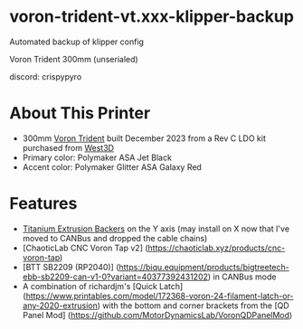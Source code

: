 # voron-trident-vt.xxx-klipper-backup
Automated backup of klipper config

Voron Trident 300mm (unserialed)

discord: crispypyro

# About This Printer
- 300mm [Voron Trident](https://vorondesign.com/voron_trident) built December 2023 from a Rev C LDO kit purchased from [West3D](https://west3d.com)
- Primary color: Polymaker ASA Jet Black
- Accent color: Polymaker Glitter ASA Galaxy Red

# Features
- [Titanium Extrusion Backers](https://west3d.com/products/titanium-backers-for-voron-2-4-trident-3-pack) on the Y axis (may install on X now that I've moved to CANBus and dropped the cable chains)
- [ChaoticLab CNC Voron Tap v2] (https://chaoticlab.xyz/products/cnc-voron-tap)
- [BTT SB2209 (RP2040)] (https://biqu.equipment/products/bigtreetech-ebb-sb2209-can-v1-0?variant=40377392431202) in CANBus mode
- A combination of richardjm's [Quick Latch] (https://www.printables.com/model/172368-voron-24-filament-latch-or-any-2020-extrusion) with the bottom and corner brackets from the [QD Panel Mod] (https://github.com/MotorDynamicsLab/VoronQDPanelMod)